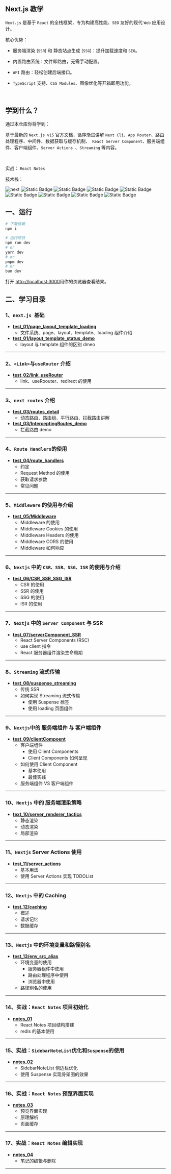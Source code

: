 ## Next.js 教学

`Next.js` 是基于 `React` 的全栈框架，专为构建高性能、`SEO` 友好的现代 `Web` 应用设计。

核心优势：

- 服务端渲染 (`SSR`) 和 静态站点生成 (`SSG`)：提升加载速度和 `SEO`。

- 内置路由系统：文件即路由，无需手动配置。

- `API` 路由：轻松创建后端接口。

- `TypeScript` 支持、`CSS Modules`、图像优化等开箱即用功能。

<br />

## 学到什么？

通过本仓库你将学到：

基于最新的 `Next.js v15` 官方文档，循序渐进讲解 `Next Cli`、`App Router`、路由处理程序、中间件、数据获取与缓存机制、` React Server Component`、服务端组件、客户端组件、`Server Actions `、`Streaming` 等内容。

<br />

实战：
`React Notes`

技术栈：

<p>

  <img alt="next" src="https://img.shields.io/badge/-Next-%23000?style=flat-square&logo=nextdotjs">
   <img alt="Static Badge" src="https://img.shields.io/badge/-Mysql-%23000000?style=flat-square&logo=mysql">
  <img alt="Static Badge" src="https://img.shields.io/badge/-redis-%2523000?style=flat-square&logo=redis&labelColor=%23000&color=%23000">
<img alt="Static Badge" src="https://img.shields.io/badge/-Auth-%2523000?style=flat-square&logo=auth0&labelColor=%23000&color=%23000">
<img alt="Static Badge" src="https://img.shields.io/badge/-prisma-%2523000?style=flat-square&logo=prisma&labelColor=%23000&color=%23000">
<img alt="Static Badge" src="https://img.shields.io/badge/-i18n-%2523000?style=flat-square&logo=i18next&labelColor=%23000&color=%23000">
<img alt="Static Badge" src="https://img.shields.io/badge/-strapi-%2523000?style=flat-square&logo=strapi&labelColor=%23000&color=%23000">
  <img alt="Static Badge" src="https://img.shields.io/badge/-Docker-%23000?style=flat-square&logo=docker">
<img alt="Static Badge" src="https://img.shields.io/badge/-vercel-%2523000?style=flat-square&logo=vercel&labelColor=%23000&color=%23000">

</p>

## 一、运行

```bash
# 下载依赖
npm i

# 运行项目
npm run dev
# or
yarn dev
# or
pnpm dev
# or
bun dev
```

打开 [http://localhost:3000](http://localhost:3000)用你的浏览器查看结果。

## 二、学习目录

### 1、`next.js `基础

- **[test_01/page_layout_template_loading](https://github.com/IsMShmily/nextjs_teaching/tree/test_01/page_layout_template_loading)**
  - 文件系统、page、layout、template、loading 组件介绍
- **[test_01/layout_template_status_demo](https://github.com/IsMShmily/nextjs_teaching/tree/test_01/layout_template_status_demo)**
  - layout 与 template 组件的区别 dmeo

---

### 2、`<Link>`与`useRouter` 介绍

- **[test_02/link_useRouter](https://github.com/IsMShmily/nextjs_teaching/tree/test_02/link_useRouter?tab=readme-ov-file)**
  - link、useRoouter、redirect 的使用

---

### 3、`next routes` 介绍

- **[test_03/routes_detail](https://github.com/IsMShmily/nextjs_teaching/tree/test_03/routes_detail?tab=readme-ov-file)**
  - 动态路由、路由组、平行路由、拦截路由讲解
- **[test_03/InterceptingRoutes_demo](https://github.com/IsMShmily/nextjs_teaching/tree/test_03/InterceptingRoutes_demo?tab=readme-ov-file)**
  - 拦截路由 demo

---

### 4、`Route Handlers`的使用

- **[test_04/route_handlers](https://github.com/IsMShmily/nextjs_teaching/tree/test_04/route_handlers?tab=readme-ov-file)**
  - 约定
  - Request Method 的使用
  - 获取请求参数
  - 常见问题

---

### 5、`Middleware` 的使用与介绍

- **[test_05/Middleware](https://github.com/IsMShmily/nextjs_teaching/tree/test_05/Middleware?tab=readme-ov-file)**
  - Middleware 的使用
  - Middleware Cookies 的使用
  - Middleware Headers 的使用
  - Middleware CORS 的使用
  - Middleware 如何响应

---

### 6、`Nextjs` 中的 `CSR、SSR、SSG、ISR` 的使用与介绍

- **[test_06/CSR_SSR_SSG_ISR](https://github.com/IsMShmily/nextjs_teaching/tree/test_06/CSR_SSR_SSG_ISR?tab=readme-ov-file)**
  - CSR 的使用
  - SSR 的使用
  - SSG 的使用
  - ISR 的使用

---

### 7、`Nextjs` 中的 `Server Component` 与 SSR

- **[test_07/serverComponent_SSR](https://github.com/IsMShmily/nextjs_teaching/tree/test_07/serverComponent_SSR?tab=readme-ov-file)**
  - React Server Components (RSC)
  - use client 指令
  - React 服务器组件渲染生命周期

---

### 8、`Streaming` 流式传输

- **[test_08/suspense_streaming](https://github.com/IsMShmily/nextjs_teaching/tree/test_08/suspense_streaming?tab=readme-ov-file)**
  - 传统 SSR
  - 如何实现 Streaming 流式传输
    - 使用 Suspense 标签
    - 使用 loading 页面组件

---

### 9、`Nextjs`中的 服务端组件 与 客户端组件

- **[test_09/clientCompoent](https://github.com/IsMShmily/nextjs_teaching/tree/test_09/clientComponent)**
  - 客户端组件
    - 使用 Client Components
    - Client Components 如何呈现
  - 如何使用 Client Component
    - 基本使用
    - 最佳实践
  - 服务端组件 VS 客户端组件

---

### 10、`Nextjs` 中的 服务端渲染策略

- **[text_10/server_renderer_tactics](https://github.com/IsMShmily/nextjs_teaching/tree/text_10/server_renderer_tactics)**
  - 静态渲染
  - 动态渲染
  - 局部渲染

---

### 11、`Nextjs` Server Actions 使用

- **[test_11/server_actions](https://github.com/IsMShmily/nextjs_teaching/tree/test_11/server_actions)**
  - 基本用法
  - 使用 Server Actions 实现 TODOList

---

### 12、`Nextjs` 中的 Caching

- **[test_12/caching](https://github.com/IsMShmily/nextjs_teaching/tree/test_12/caching)**
  - 概述
  - 请求记忆
  - 数据缓存

---

### 13、`Nextjs` 中的环境变量和路径别名

- **[test_13/env_src_alias](https://github.com/IsMShmily/nextjs_teaching/tree/test_13/env_src_alias)**
  - 环境变量的使用
    - 服务器组件中使用
    - 路由处理程序中使用
    - 浏览器中使用
  - 路径别名的使用

---

### 14、实战：`React Notes` 项目初始化

- **[notes_01](https://github.com/IsMShmily/nextjs_teaching/tree/notes_01)**
  - React Notes 项目结构搭建
  - redis 的基本使用

---

### 15、实战：`SidebarNoteList`优化和`Suspense`的使用

- **[notes_02](https://github.com/IsMShmily/nextjs_teaching/tree/notes_02)**
  - SidebarNoteList 侧边栏优化
  - 使用 Suspense 实现骨架图的效果

---

### 16、实战：`React Notes` 预览界面实现

- **[notes_03](https://github.com/IsMShmily/nextjs_teaching/tree/notes_03)**
  - 预览界面实现
  - 原理解析
  - 页面缓存

---

### 17、实战：`React Notes` 编辑实现

- **[notes_04](https://github.com/IsMShmily/nextjs_teaching/tree/notes_04)**
  - 笔记的编辑与删除

---
